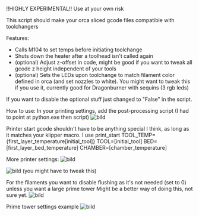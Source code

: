 !!HIGHLY EXPERIMENTAL!!
Use at your own risk

This script should make your orca sliced gcode files compatible with toolchangers

Features:
- Calls M104 to set temps before initiating toolchange
- Shuts down the heater after a toolhead isn't called again
- (optional) Adjust z-offset in code, might be good if you want to tweak all gcode z height independent of your tools
- (optional) Sets the LEDs upon toolchange to match filament color defined in orca (and set nozzles to white).
You might want to tweak this if you use it, currently good for Dragonburner with sequins (3 rgb leds)

If you want to disable the optional stuff just changed to "False" in the script.

How to use:
In your printing settings, add the post-processing script (I had to point at python.exe then script)
![bild](https://github.com/Martorias/random_scripts/assets/38153913/cde88ad3-8c67-4a26-84f6-4a2c8077cc71)

Printer start gcode shouldn't have to be anything special I think, as long as it matches your klipper macro.
I use 
print_start TOOL_TEMP={first_layer_temperature[initial_tool]} TOOL=[initial_tool] BED=[first_layer_bed_temperature] CHAMBER=[chamber_temperature]

More printer settings:
![bild](https://github.com/Martorias/random_scripts/assets/38153913/70645f69-2caa-42f9-96f0-5c0be6a019d8)

![bild](https://github.com/Martorias/random_scripts/assets/38153913/f51578fa-d8f8-469f-bb90-52698e80df22)
(you might have to tweak this)

For the filaments you want to disable flushing as it's not needed (set to 0) unless you want a large prime tower
Might be a better way of doing this, not sure yet.
![bild](https://github.com/Martorias/random_scripts/assets/38153913/b149bfc5-1153-4c96-b6f7-16fd44600493)

Prime tower settings example
![bild](https://github.com/Martorias/random_scripts/assets/38153913/ab17be1b-9e0a-4d16-a062-012115e9337b)



